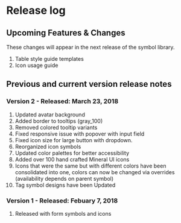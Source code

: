 # Release log

## Upcoming Features & Changes

These changes will appear in the next release of the symbol library.

1. Table style guide templates
2. Icon usage guide

## Previous and current version release notes

### **Version 2** - Released: March 23, 2018

1. Updated avatar background
2. Added border to tooltips (gray_100)
3. Removed colored tooltip variants
4. Fixed responsive issue with popover with input field
5. Fixed icon size for large button with dropdown.
6. Reorganized icon symbols
7. Updated color palettes for better accessibility
8. Added over 100 hand crafted Mineral UI icons
9. Icons that were the same but with different colors have been consolidated into one, colors can now be changed via overrides (availability depends on parent symbol)
10. Tag symbol designs have been Updated

### **Version 1** - Released: Febuary 7, 2018

1. Released with form symbols and icons
